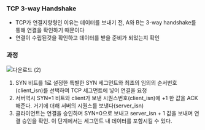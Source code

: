 ### TCP 3-way Handshake

-   TCP가 연결지향형인 이유는 데이터를 보내기 전, A와 B는 3-way handshake를 통해 연결을 확인하기 때문이다
-   연결이 수립된것을 확인하고 데이터를 받을 준비가 되었는지 확인

### 과정
![다운로드 (2)](https://github.com/tiktakz/TIL/assets/86278689/f1babcb5-f76c-49be-999e-b5d1e6696fa3)

1.  SYN 비트를 1로 설정한 특별한 SYN 세그먼트와 최초의 임의의 순서번호(client\_isn)를 선택하여 TCP 세그먼트에 넣어 연결을 요청
2.  서버역시 SYN=1 비트와 client가 보낸 시퀀스번호(client\_isn)에 +1 한 값을 ACK 해준다. 거기에 더해 서버의 시퀀스를 보낸다(server\_isn)
3.  클라이언트는 연결을 승인하며 SYN=0으로 보내고 server\_isn + 1 값을 보내며 연결 승인을 확인. 이 단계에서는 세그먼트 내 데이터를 포함시킬 수 있다.
